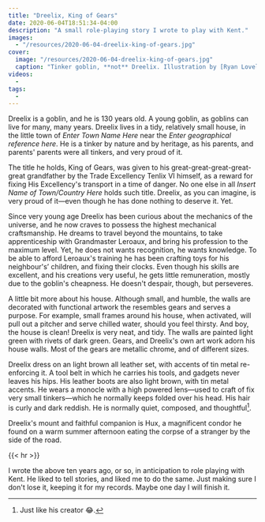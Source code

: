 ```yaml
---
title: "Dreelix, King of Gears"
date: 2020-06-04T18:51:34-04:00
description: "A small role-playing story I wrote to play with Kent."
images:
  - "/resources/2020-06-04-dreelix-king-of-gears.jpg"
cover:
  image: "/resources/2020-06-04-dreelix-king-of-gears.jpg"
  caption: "Tinker goblin, **not** Dreelix. Illustration by [Ryan Lovelock](https://www.deviantart.com/ryanlovelock)."
videos:
  - 
tags:
  - 
---
```

Dreelix is a goblin, and he is 130 years old. A young goblin, as goblins can live for many, many years. Dreelix lives in a tidy, relatively small house, in the little town of *Enter Town Name Here* near the *Enter geographical reference here*. He is a tinker by nature and by heritage, as his parents, and parents' parents were all tinkers, and very proud of it.

The title he holds, King of Gears, was given to his great-great-great-great-great grandfather by the Trade Excellency Tenlix VI himself, as a reward for fixing His Excellency's transport in a time of danger. No one else in all *Insert Name of Town/Country Here* holds such title. Dreelix, as you can imagine, is very proud of it—even though he has done nothing to deserve it. Yet.

Since very young age Dreelix has been curious about the mechanics of the universe, and he now craves to possess the highest mechanical craftsmanship. He dreams to travel beyond the mountains, to take apprenticeship with Grandmaster Leroaux, and bring his profession to the maximum level. Yet, he does not wants recognition, he wants knowledge. To be able to afford Leroaux's training he has been crafting toys for his neighbour's’ children, and fixing their clocks. Even though his skills are excellent, and his creations very useful, he gets little remuneration, mostly due to the goblin's cheapness. He doesn't despair, though, but perseveres. 

A little bit more about his house. Although small, and humble, the walls are decorated with functional artwork the resembles gears and serves a purpose. For example, small frames around his house, when activated, will pull out a pitcher and serve chilled water, should you feel thirsty. And boy, the house is clean! Dreelix is very neat, and tidy. The walls are painted light green with rivets of dark green. Gears, and Dreelix's own art work adorn his house walls. Most of the gears are metallic chrome, and of different sizes. 

Dreelix dress on an light brown all leather set, with accents of tin metal re-enforcing it. A tool belt in which he carries his tools, and gadgets never leaves his hips. His leather boots are also light brown, with tin metal accents. He wears a monocle with a high powered lens—used to craft of fix very small tinkers—which he normally keeps folded over his head. His hair is curly and dark reddish. He is normally quiet, composed, and thoughtful[^1]. 

Dreelix's mount and faithful companion is Hux, a magnificent condor he found on a warm summer afternoon eating the corpse of a stranger by the side of the road.

{{< hr >}}

I wrote the above ten years ago, or so, in anticipation to role playing with Kent. He liked to tell stories, and liked me to do the same. Just making sure I don't lose it, keeping it for my records. Maybe one day I will finish it.

[^1]: Just like his creator :joy:.